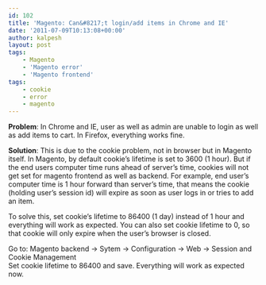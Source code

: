 ```yaml
---
id: 102
title: 'Magento: Can&#8217;t login/add items in Chrome and IE'
date: '2011-07-09T10:13:08+00:00'
author: kalpesh
layout: post
tags:
    - Magento
    - 'Magento error'
    - 'Magento frontend'
tags:
    - cookie
    - error
    - magento
---
```


**Problem**: In Chrome and IE, user as well as admin are unable to login as well as add items to cart. In Firefox, everything works fine.

**Solution**: This is due to the cookie problem, not in browser but in Magento itself. In Magento, by default cookie’s lifetime is set to 3600 (1 hour). But if the end users computer time runs ahead of server’s time, cookies will not get set for magento frontend as well as backend. For example, end user’s computer time is 1 hour forward than server’s time, that means the cookie (holding user’s session id) will expire as soon as user logs in or tries to add an item.

To solve this, set cookie’s lifetime to 86400 (1 day) instead of 1 hour and everything will work as expected. You can also set cookie lifetime to 0, so that cookie will only expire when the user’s browser is closed.

Go to: Magento backend -> Sytem -> Configuration -> Web -> Session and Cookie Management  
Set cookie lifetime to 86400 and save. Everything will work as expected now.